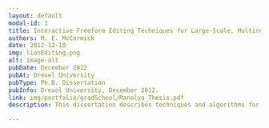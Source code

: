 ```yaml
---
layout: default
modal-id: 1
title: Interactive Freeform Editing Techniques for Large-Scale, Multiresolution Level Set Models
authors: M. E. McCormick
date: 2012-12-10
img: lionEditing.png
alt: image-alt
pubDate: December 2012
pubAt: Drexel University
pubType: Ph.D. Dissertation
pubInfo: Drexel University, December 2012.
link: img/portfolio/gradSchool/Manolya_Thesis.pdf
description: This dissertation describes techniques and algorithms for interactive freeform editing of large-scale, multiresolution level set models. Algorithms are developed to map intuitive user interactions into level set speed functions producing specific, desired surface movements. Data structures for efficient representation of very high resolution volume datasets and associated algorithms for rapid access and processing of the information within the data structures are explained. A hierarchical, multiresolution representation of level set models that allows for rapid decomposition and reconstruction of the complete full-resolution model is created for an editing framework that allows level-of-detail editing. The traditional level set method is enhanced with techniques to preserve high resolution surface details of evolving level set surfaces, which are utilized for geometric texture transfers between two level set models.

---
```

